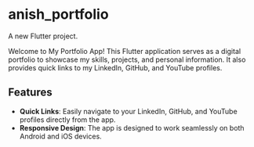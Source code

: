 # anish_portfolio

A new Flutter project.

Welcome to My Portfolio App! This Flutter application serves as a digital portfolio to showcase my skills, projects, and personal information. It also provides quick links to my LinkedIn, GitHub, and YouTube profiles.

## Features

- **Quick Links**: Easily navigate to your LinkedIn, GitHub, and YouTube profiles directly from the app.
- **Responsive Design**: The app is designed to work seamlessly on both Android and iOS devices.

